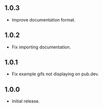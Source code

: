 ## 1.0.3

* Improve documentation format.

## 1.0.2

* Fix importing documentation.

## 1.0.1

* Fix example gifs not displaying on pub.dev.

## 1.0.0

* Initial release.
